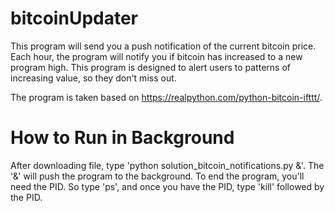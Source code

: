 # bitcoinUpdater

This program will send you a push notification of the current bitcoin price.
Each hour, the program will notify you if bitcoin has increased to a new program high.
This program is designed to alert users to patterns of increasing value, so they don't miss out.

The program is taken based on https://realpython.com/python-bitcoin-ifttt/.

# How to Run in Background
After downloading file, type 'python solution_bitcoin_notifications.py &'.
The '&' will push the program to the background.
To end the program, you'll need the PID. So type 'ps', and once you have the PID, type 'kill' followed by the PID.
